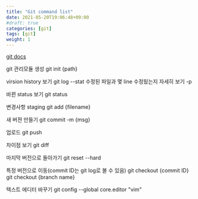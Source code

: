 ```yaml
---
title: "Git command list"
date: 2021-05-20T19:06:48+09:00
#draft: true
categories: [git]
tags: [git]
weight: 1
---
```


[git docs](https://git-scm.com/doc)

git 관리모듈 생성
git init {path}

virsion history 보기
git log
--stat 수정된 파일과 몇 line 수정됬는지 자세히 보기
-p

바뀐 status 보기
git status

변경사항 staging
git add {filename}

새 버젼 만들기
git commit
-m {msg}

업로드
git push

차이점 보기
git diff

마지막 버전으로 돌아가기
git reset --hard

특정 버전으로 이동(commit ID는 git log로 볼 수 있음)
git checkout {commit ID}
git checkout {branch name}

텍스트 에디터 바꾸기
git config --global core.editor "vim"